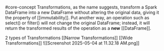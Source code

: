 #core-concept
Transformations, as the name suggests, transform a Spark DataFrame into a new DataFrame without altering the original data, giving it the property of [[immutability]]. Put another way, an operation such as select() or filter() will not change the original DataFrame; instead, it will return the transformed results of the operation as a **new** [[DataFrame]].

2 types of Transformations
[[Narrow Transformations]]
[[Wide Transformations]]
![[Screenshot 2025-05-04 at 11.32.18 AM.png]]